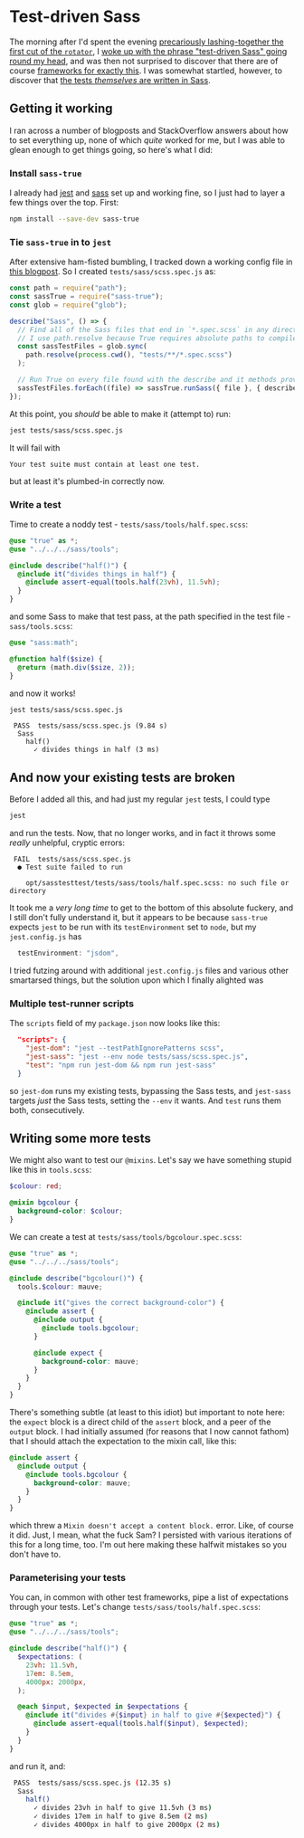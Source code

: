 # Test-driven Sass

The morning after I'd spent the evening [precariously lashing-together the first cut of the `rotator`](https://github.com/pikesley/jlock/blob/84c47f711c13d50507ce6bcf19b6c0f2f36afce0/sass/base/_default.scss#L46-L91), I [woke up with the phrase "test-driven Sass" going round my head](https://twitter.com/pikesley/status/1454759899204923393), and was then not surprised to discover that there are of course [frameworks for exactly this](https://github.com/oddbird/true). I was somewhat startled, however, to discover that [the tests _themselves_ are written in Sass](tests/sass/rotator/one-frame.spec.scss).

## Getting it working

I ran across a number of blogposts and StackOverflow answers about how to set everything up, none of which _quite_ worked for me, but I was able to glean enough to get things going, so here's what I did:

### Install `sass-true`

I already had [jest](https://jestjs.io/) and [sass](https://sass-lang.com/) set up and working fine, so I just had to layer a few things over the top. First:

```bash
npm install --save-dev sass-true
```

### Tie `sass-true` in to `jest`

After extensive ham-fisted bumbling, I tracked down a working config file in [this blogpost](https://www.educative.io/blog/sass-tutorial-unit-testing-with-sass-true#jest). So I created `tests/sass/scss.spec.js` as:

```javascript
const path = require("path");
const sassTrue = require("sass-true");
const glob = require("glob");

describe("Sass", () => {
  // Find all of the Sass files that end in `*.spec.scss` in any directory of this project.
  // I use path.resolve because True requires absolute paths to compile test files.
  const sassTestFiles = glob.sync(
    path.resolve(process.cwd(), "tests/**/*.spec.scss")
  );

  // Run True on every file found with the describe and it methods provided
  sassTestFiles.forEach((file) => sassTrue.runSass({ file }, { describe, it }));
});
```

At this point, you _should_ be able to make it (attempt to) run:

```bash
jest tests/sass/scss.spec.js
```

It will fail with

```
Your test suite must contain at least one test.
```

but at least it's plumbed-in correctly now.

### Write a test

Time to create a noddy test - `tests/sass/tools/half.spec.scss`:

```scss
@use "true" as *;
@use "../../../sass/tools";

@include describe("half()") {
  @include it("divides things in half") {
    @include assert-equal(tools.half(23vh), 11.5vh);
  }
}
```

and some Sass to make that test pass, at the path specified in the test file - `sass/tools.scss`:

```scss
@use "sass:math";

@function half($size) {
  @return (math.div($size, 2));
}
```

and now it works!

```bash
jest tests/sass/scss.spec.js
```

```
 PASS  tests/sass/scss.spec.js (9.84 s)
  Sass
    half()
      ✓ divides things in half (3 ms)
```

## And now your existing tests are broken

Before I added all this, and had just my regular `jest` tests, I could type

```bash
jest
```

and run the tests. Now, that no longer works, and in fact it throws some _really_ unhelpful, cryptic errors:

```
 FAIL  tests/sass/scss.spec.js
  ● Test suite failed to run

    opt/sasstesttest/tests/sass/tools/half.spec.scss: no such file or directory
```

It took me a _very long time_ to get to the bottom of this absolute fuckery, and I still don't fully understand it, but it appears to be because `sass-true` expects `jest` to be run with its `testEnvironment` set to `node`, but my `jest.config.js` has

```javascript
  testEnvironment: "jsdom",
```

I tried futzing around with additional `jest.config.js` files and various other smartarsed things, but the solution upon which I finally alighted was

### Multiple test-runner scripts

The `scripts` field of my `package.json` now looks like this:

```json
  "scripts": {
    "jest-dom": "jest --testPathIgnorePatterns scss",
    "jest-sass": "jest --env node tests/sass/scss.spec.js",
    "test": "npm run jest-dom && npm run jest-sass"
  }
```

so `jest-dom` runs my existing tests, bypassing the Sass tests, and `jest-sass` targets _just_ the Sass tests, setting the `--env` it wants. And `test` runs them both, consecutively.

## Writing some more tests

We might also want to test our `@mixins`. Let's say we have something stupid like this in `tools.scss`:

```scss
$colour: red;

@mixin bgcolour {
  background-color: $colour;
}
```

We can create a test at `tests/sass/tools/bgcolour.spec.scss`:

```scss
@use "true" as *;
@use "../../../sass/tools";

@include describe("bgcolour()") {
  tools.$colour: mauve;

  @include it("gives the correct background-color") {
    @include assert {
      @include output {
        @include tools.bgcolour;
      }

      @include expect {
        background-color: mauve;
      }
    }
  }
}
```

There's something subtle (at least to this idiot) but important to note here: the `expect` block is a direct child of the `assert` block, and a peer of the `output` block. I had initially assumed (for reasons that I now cannot fathom) that I should attach the expectation to the mixin call, like this:

```scss
@include assert {
  @include output {
    @include tools.bgcolour {
      background-color: mauve;
    }
  }
}
```

which threw a `Mixin doesn't accept a content block.` error. Like, of course it did. Just, I mean, what the fuck Sam? I persisted with various iterations of this for a long time, too. I'm out here making these halfwit mistakes so you don't have to.

### Parameterising your tests

You can, in common with other test frameworks, pipe a list of expectations through your tests. Let's change `tests/sass/tools/half.spec.scss`:

```scss
@use "true" as *;
@use "../../../sass/tools";

@include describe("half()") {
  $expectations: (
    23vh: 11.5vh,
    17em: 8.5em,
    4000px: 2000px,
  );

  @each $input, $expected in $expectations {
    @include it("divides #{$input} in half to give #{$expected}") {
      @include assert-equal(tools.half($input), $expected);
    }
  }
}
```

and run it, and:

```bash
 PASS  tests/sass/scss.spec.js (12.35 s)
  Sass
    half()
      ✓ divides 23vh in half to give 11.5vh (3 ms)
      ✓ divides 17em in half to give 8.5em (2 ms)
      ✓ divides 4000px in half to give 2000px (2 ms)
```
